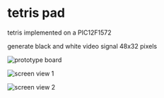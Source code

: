 # tetris pad

tetris implemented on a PIC12F1572

generate black and white video signal 48x32 pixels

![prototype board](https://github.com/picatout/tetris_pad/prototype.bmp)

![screen view 1](https://github.com/picatout/tetris_pad/screen_view_1.bmp)

![screen view 2](https://github.com/picatout/tetris_pad/screen_view_2.bmp)

